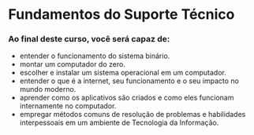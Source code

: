 # Fundamentos do Suporte Técnico

### Ao final deste curso, você será capaz de:
- entender o funcionamento do sistema binário.
- montar um computador do zero.
- escolher e instalar um sistema operacional em um computador.
- entender o que é a internet, seu funcionamento e o seu impacto no mundo moderno.
- aprender como os aplicativos são criados e como eles funcionam internamente no computador.
- empregar métodos comuns de resolução de problemas e habilidades interpessoais em um ambiente de Tecnologia da Informação.